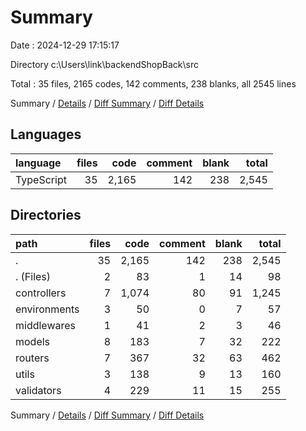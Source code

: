 # Summary

Date : 2024-12-29 17:15:17

Directory c:\\Users\\link\\backendShopBack\\src

Total : 35 files,  2165 codes, 142 comments, 238 blanks, all 2545 lines

Summary / [Details](details.md) / [Diff Summary](diff.md) / [Diff Details](diff-details.md)

## Languages
| language | files | code | comment | blank | total |
| :--- | ---: | ---: | ---: | ---: | ---: |
| TypeScript | 35 | 2,165 | 142 | 238 | 2,545 |

## Directories
| path | files | code | comment | blank | total |
| :--- | ---: | ---: | ---: | ---: | ---: |
| . | 35 | 2,165 | 142 | 238 | 2,545 |
| . (Files) | 2 | 83 | 1 | 14 | 98 |
| controllers | 7 | 1,074 | 80 | 91 | 1,245 |
| environments | 3 | 50 | 0 | 7 | 57 |
| middlewares | 1 | 41 | 2 | 3 | 46 |
| models | 8 | 183 | 7 | 32 | 222 |
| routers | 7 | 367 | 32 | 63 | 462 |
| utils | 3 | 138 | 9 | 13 | 160 |
| validators | 4 | 229 | 11 | 15 | 255 |

Summary / [Details](details.md) / [Diff Summary](diff.md) / [Diff Details](diff-details.md)